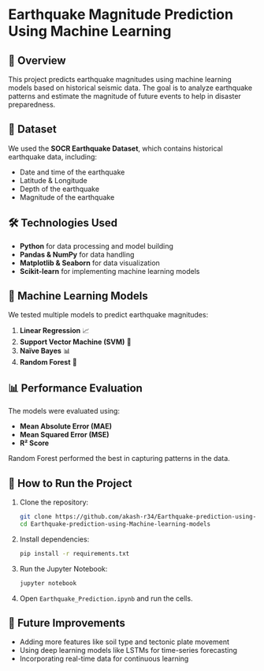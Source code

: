 
# Earthquake Magnitude Prediction Using Machine Learning

## 📌 Overview
This project predicts earthquake magnitudes using machine learning models based on historical seismic data. The goal is to analyze earthquake patterns and estimate the magnitude of future events to help in disaster preparedness.

## 📂 Dataset
We used the **SOCR Earthquake Dataset**, which contains historical earthquake data, including:
- Date and time of the earthquake
- Latitude & Longitude
- Depth of the earthquake
- Magnitude of the earthquake

## 🛠️ Technologies Used
- **Python** for data processing and model building
- **Pandas & NumPy** for data handling
- **Matplotlib & Seaborn** for data visualization
- **Scikit-learn** for implementing machine learning models

## 🚀 Machine Learning Models
We tested multiple models to predict earthquake magnitudes:
1. **Linear Regression** 📈
2. **Support Vector Machine (SVM)** 🔄
3. **Naïve Bayes** 📊
4. **Random Forest** 🌲

## 📊 Performance Evaluation
The models were evaluated using:
- **Mean Absolute Error (MAE)**
- **Mean Squared Error (MSE)**
- **R² Score**

Random Forest performed the best in capturing patterns in the data.

## 🔧 How to Run the Project
1. Clone the repository:
   ```sh
   git clone https://github.com/akash-r34/Earthquake-prediction-using-Machine-learning-models.git
   cd Earthquake-prediction-using-Machine-learning-models
   ```
2. Install dependencies:
   ```sh
   pip install -r requirements.txt
   ```
3. Run the Jupyter Notebook:
   ```sh
   jupyter notebook
   ```
4. Open `Earthquake_Prediction.ipynb` and run the cells.

## 📌 Future Improvements
- Adding more features like soil type and tectonic plate movement
- Using deep learning models like LSTMs for time-series forecasting
- Incorporating real-time data for continuous learning

